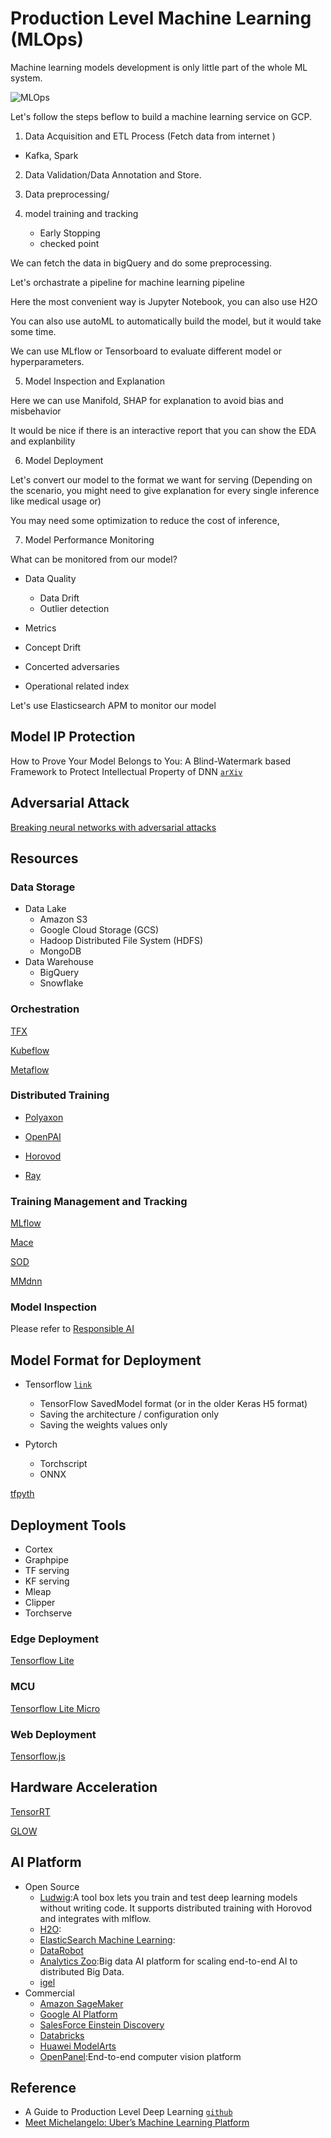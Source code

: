 # Production Level Machine Learning (MLOps)

Machine learning models development is only little part of the whole ML system.

![MLOps](https://www.kdnuggets.com/wp-content/uploads/Fig1-Bose-mlops-why-required-what-is.jpg)

Let's follow the steps beflow to build a machine learning service on GCP.

1. Data Acquisition and ETL Process (Fetch data from internet )

  - Kafka, Spark

2. Data Validation/Data Annotation and Store.



3. Data preprocessing/


4. model training and tracking
   * Early Stopping
   * checked point
  
We can fetch the data in bigQuery and do some preprocessing.

Let's orchastrate a pipeline for machine learning pipeline

Here the most convenient way is Jupyter Notebook, you can also use H2O

You can also use autoML to automatically build the model, but it would take some time.

We can use MLflow or Tensorboard to evaluate different model or hyperparameters.

5. Model Inspection and Explanation

Here we can use Manifold, SHAP for explanation to avoid bias and misbehavior

It would be nice if there is an interactive report that you can show the EDA and explanbility

6. Model Deployment
 

Let's convert our model to the format we want for serving
(Depending on the scenario, you might need to give explanation for every single inference like medical usage or)

You may need some optimization to reduce the cost of inference, 


7. Model Performance Monitoring

What can be monitored from our model? 

   * Data Quality
     * Data Drift
     * Outlier detection
   * Metrics 
   * Concept Drift
   * Concerted adversaries
   
* Operational related index

Let's use Elasticsearch APM to monitor our model


## Model IP Protection

How to Prove Your Model Belongs to You: A Blind-Watermark based Framework to Protect Intellectual Property of DNN [`arXiv`](https://arxiv.org/abs/1903.01743)


##  Adversarial Attack

[Breaking neural networks with adversarial attacks](https://towardsdatascience.com/breaking-neural-networks-with-adversarial-attacks-f4290a9a45aa)



## Resources

### Data Storage

* Data Lake 
  * Amazon S3
  * Google Cloud Storage (GCS)
  * Hadoop Distributed File System (HDFS)
  * MongoDB
* Data Warehouse
  * BigQuery 
  * Snowflake

### Orchestration

[TFX](https://www.tensorflow.org/tfx)

[Kubeflow](https://www.kubeflow.org/)

[Metaflow](https://metaflow.org/)

### Distributed Training

* [Polyaxon](https://polyaxon.com/)

* [OpenPAI](https://openpai.readthedocs.io/en/latest/#:~:text=OpenPAI%20is%20an%20open%2Dsource,User%20Manual%20and%20Admin%20Manual.)

* [Horovod](https://github.com/horovod/horovod)

* [Ray](https://www.ray.io/)

### Training Management and Tracking

[MLflow](https://mlflow.org/)

[Mace](https://github.com/XiaoMi/mace)

[SOD](https://github.com/symisc/sod)

[MMdnn](https://github.com/Microsoft/MMdnn)


### Model Inspection

Please refer to [Responsible AI](Responsible_AI.md)

## Model Format for Deployment

* Tensorflow [`link`](https://www.tensorflow.org/guide/keras/save_and_serialize)
  * TensorFlow SavedModel format (or in the older Keras H5 format)
  * Saving the architecture / configuration only
  * Saving the weights values only

* Pytorch
  * Torchscript 
  * ONNX

[tfpyth](https://github.com/BlackHC/tfpyth)


## Deployment Tools

* Cortex
* Graphpipe
* TF serving
* KF serving
* Mleap
* Clipper
* Torchserve

### Edge Deployment

[Tensorflow Lite]()

### MCU

[Tensorflow Lite Micro]()

### Web Deployment

[Tensorflow.js]()

## Hardware Acceleration

[TensorRT]()

[GLOW](https://github.com/pytorch/glow)


## AI Platform

* Open Source
   * [Ludwig](https://github.com/ludwig-ai/ludwig):A tool box lets you train and test deep learning models without writing code. It supports distributed training with Horovod and integrates with mlflow.
   * [H2O]():
   * [ElasticSearch Machine Learning]():
   * [DataRobot]()
   * [Analytics Zoo](https://github.com/intel-analytics/analytics-zoo):Big data AI platform for scaling end-to-end AI to distributed Big Data.
   * [igel](https://github.com/nidhaloff/igel)
* Commercial
   * [Amazon SageMaker]()
   * [Google AI Platform]()
   * [SalesForce Einstein Discovery]()
   * [Databricks]()
   * [Huawei ModelArts]()
   * [OpenPanel](https://github.com/onepanelio/onepanel):End-to-end computer vision platform

## Reference
* A Guide to Production Level Deep Learning [`github`](https://github.com/alirezadir/Production-Level-Deep-Learning)
* [Meet Michelangelo: Uber’s Machine Learning Platform](https://eng.uber.com/michelangelo-machine-learning-platform/)
